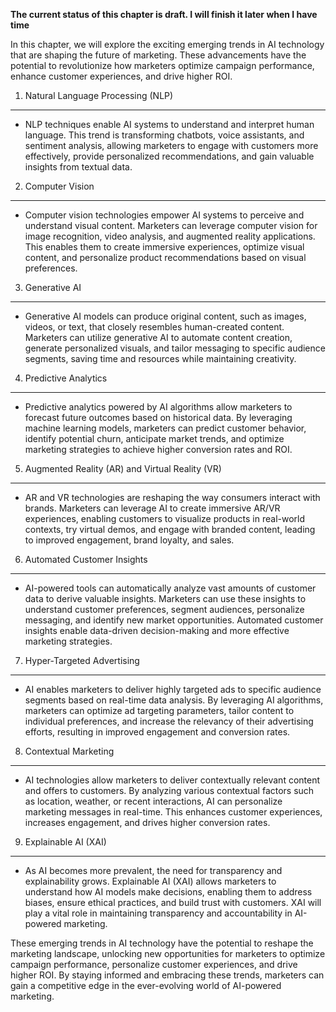 **The current status of this chapter is draft. I will finish it later when I have time**

In this chapter, we will explore the exciting emerging trends in AI technology that are shaping the future of marketing. These advancements have the potential to revolutionize how marketers optimize campaign performance, enhance customer experiences, and drive higher ROI.

1. Natural Language Processing (NLP)
------------------------------------

* NLP techniques enable AI systems to understand and interpret human language. This trend is transforming chatbots, voice assistants, and sentiment analysis, allowing marketers to engage with customers more effectively, provide personalized recommendations, and gain valuable insights from textual data.

2. Computer Vision
------------------

* Computer vision technologies empower AI systems to perceive and understand visual content. Marketers can leverage computer vision for image recognition, video analysis, and augmented reality applications. This enables them to create immersive experiences, optimize visual content, and personalize product recommendations based on visual preferences.

3. Generative AI
----------------

* Generative AI models can produce original content, such as images, videos, or text, that closely resembles human-created content. Marketers can utilize generative AI to automate content creation, generate personalized visuals, and tailor messaging to specific audience segments, saving time and resources while maintaining creativity.

4. Predictive Analytics
-----------------------

* Predictive analytics powered by AI algorithms allow marketers to forecast future outcomes based on historical data. By leveraging machine learning models, marketers can predict customer behavior, identify potential churn, anticipate market trends, and optimize marketing strategies to achieve higher conversion rates and ROI.

5. Augmented Reality (AR) and Virtual Reality (VR)
--------------------------------------------------

* AR and VR technologies are reshaping the way consumers interact with brands. Marketers can leverage AI to create immersive AR/VR experiences, enabling customers to visualize products in real-world contexts, try virtual demos, and engage with branded content, leading to improved engagement, brand loyalty, and sales.

6. Automated Customer Insights
------------------------------

* AI-powered tools can automatically analyze vast amounts of customer data to derive valuable insights. Marketers can use these insights to understand customer preferences, segment audiences, personalize messaging, and identify new market opportunities. Automated customer insights enable data-driven decision-making and more effective marketing strategies.

7. Hyper-Targeted Advertising
-----------------------------

* AI enables marketers to deliver highly targeted ads to specific audience segments based on real-time data analysis. By leveraging AI algorithms, marketers can optimize ad targeting parameters, tailor content to individual preferences, and increase the relevancy of their advertising efforts, resulting in improved engagement and conversion rates.

8. Contextual Marketing
-----------------------

* AI technologies allow marketers to deliver contextually relevant content and offers to customers. By analyzing various contextual factors such as location, weather, or recent interactions, AI can personalize marketing messages in real-time. This enhances customer experiences, increases engagement, and drives higher conversion rates.

9. Explainable AI (XAI)
-----------------------

* As AI becomes more prevalent, the need for transparency and explainability grows. Explainable AI (XAI) allows marketers to understand how AI models make decisions, enabling them to address biases, ensure ethical practices, and build trust with customers. XAI will play a vital role in maintaining transparency and accountability in AI-powered marketing.

These emerging trends in AI technology have the potential to reshape the marketing landscape, unlocking new opportunities for marketers to optimize campaign performance, personalize customer experiences, and drive higher ROI. By staying informed and embracing these trends, marketers can gain a competitive edge in the ever-evolving world of AI-powered marketing.
